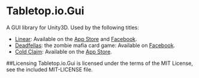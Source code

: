 Tabletop.io.Gui
============
A GUI library for Unity3D. Used by the following titles:

* [Linear](http://www.jacksonmaynard.com/jm-info/announcing-the-new-linear-1-5-facebook-and-ios-now-with-kid-driven-development/): Available on the [App Store](https://itunes.apple.com/us/app/linear/id557469267) and [Facebook](https://apps.facebook.com/lineargame/).
* [Deadfellas](https://www.facebook.com/Deadfellas): the zombie mafia card game: Available on [Facebook](https://apps.facebook.com/deadfellas/).
* [Cold Claim](http://coldclaim.com/): Available on the [App Store](https://itunes.apple.com/us/app/cold-claim/id616242847).

##Licensing
Tabletop.io.Gui is licensed under the terms of the MIT License, see the included MIT-LICENSE file.
